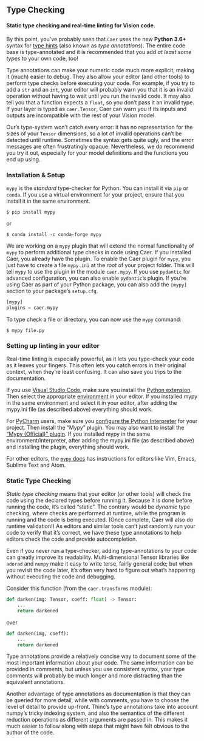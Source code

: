 ## Type Checking
#### Static type checking and real-time linting for Vision code.

By this point, you've probably seen that ``Caer`` uses the new **Python 3.6+** syntax for [type hints](https://docs.python.org/3/library/typing.html) (also known as *type annotations*). The entire code base is type-annotated and it is recommended that you add *at least some types* to your own code, too! 

Type annotations can make your numeric code much more explicit, making it (much) easier to debug. They also allow your editor (and other tools) to perform type checks before executing your code. For example, if you try to add a ``str`` and an ``int``, your editor will probably warn you that it is an invalid operation without having to wait until you run the invalid code. It may also tell you that a function expects a ``float``, so you don’t pass it an invalid type. If your layer is typed as ``caer.Tensor``, Caer can warn you if its inputs and outputs are incompatible with the rest of your Vision model.


Our’s type-system won’t catch every error: it has no representation for the sizes of your ``Tensor`` dimensions, so a lot of invalid operations can’t be detected until runtime. Sometimes the syntax gets quite ugly, and the error messages are often frustratingly opaque. Nevertheless, we do recommend you try it out, especially for your model definitions and the functions you end up using.


### Installation & Setup

``mypy`` is the *standard* type-checker for Python. You can install it via ``pip`` or ``conda``. If you use a virtual environment for your project, ensure that you install it in the same environment.

```shell
$ pip install mypy
```

or 

```shell
$ conda install -c conda-forge mypy
```

We are working on a ``mypy`` plugin that will extend the normal functionality of ``mypy`` to perform additional type checks in code using Caer. If you installed Caer, you already have the plugin. To enable the Caer plugin for ``mypy``, you just have to create a file ``mypy.ini`` at the *root* of your project folder. This will tell ``mypy`` to use the plugin in the module ``caer.mypy``. If you use ``pydantic`` for advanced configuration, you can also enable ``pydantic``’s plugin. If you’re using Caer as part of your Python package, you can also add the ``[mypy]`` section to your package’s ``setup.cfg``.

```python
[mypy]
plugins = caer.mypy
```

To type check a file or directory, you can now use the ``mypy`` command:

```shell
$ mypy file.py
```

### Setting up linting in your editor

Real-time linting is especially powerful, as it lets you type-check your code as it leaves your fingers. This often lets you catch errors in their original context, when they’re least confusing. It can also save you trips to the documentation.


If you use [Visual Studio Code](https://code.visualstudio.com/), make sure you install the [Python extension](https://code.visualstudio.com/docs/python/python-tutorial#_install-visual-studio-code-and-the-python-extension). Then select the appropriate [environment](https://code.visualstudio.com/docs/python/environments) in your editor. If you installed mypy in the same environment and select it in your editor, after adding the mypy.ini file (as described above) everything should work.


For [PyCharm](https://www.jetbrains.com/pycharm/) users, make sure you [configure the Python Interpreter](https://www.jetbrains.com/help/pycharm/configuring-python-interpreter.html) for your project. Then install the “Mypy” plugin. You may also want to install the [“Mypy ​(Official)” plugin](https://plugins.jetbrains.com/plugin/11086-mypy). If you installed mypy in the same environment/interpreter, after adding the mypy.ini file (as described above) and installing the plugin, everything should work.


For other editors, the [``mypy`` docs](https://github.com/python/mypy#ide-linter-integrations-and-pre-commit) has instructions for editors like Vim, Emacs, Sublime Text and Atom.


### Static Type Checking

*Static type checking* means that your editor (or other tools) will check the code using the declared types before running it. Because it is done before running the code, it’s called “static”. The contrary would be *dynamic* type checking, where checks are performed at runtime, while the program is running and the code is being executed. (Once complete, Caer will also do runtime validation!) As editors and similar tools can’t just randomly run your code to verify that it’s correct, we have these type annotations to help editors check the code and provide autocompletion.


Even if you never run a type-checker, adding type-annotations to your code can greatly improve its readability. Multi-dimensional Tensor libraries like ``adorad`` and ``numpy`` make it easy to write terse, fairly general code; but when you revisit the code later, it’s often very hard to figure out what’s happening without executing the code and debugging.

Consider this function (from the ``caer.transforms`` module): 

```python
def darken(img: Tensor, coeff: float) -> Tensor:
    ... 
    return darkened
```

over 

```python
def darken(img, coeff):
    ... 
    return darkened
```

Type annotations provide a relatively concise way to document some of the most important information about your code. The same information can be provided in comments, but unless you use consistent syntax, your type comments will probably be much longer and more distracting than the equivalent annotations.


Another advantage of type annotations as documentation is that they can be queried for more detail, while with comments, you have to choose the level of detail to provide up-front. Thinc’s type annotations take into account numpy’s tricky indexing system, and also the semantics of the different reduction operations as different arguments are passed in. This makes it much easier to follow along with steps that might have felt obvious to the author of the code.

